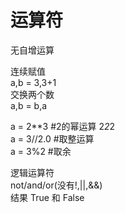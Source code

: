 # 运算符

无自增运算  

连续赋值  
a,b = 3,3+1  
交换两个数  
a,b = b,a  

a = 2**3          #2的幂运算   2*2*2  
a = 3//2.0          #取整运算  
a = 3%2            #取余  

逻辑运算符  
not/and/or(没有!,||,&&)  
结果 True 和 False  


